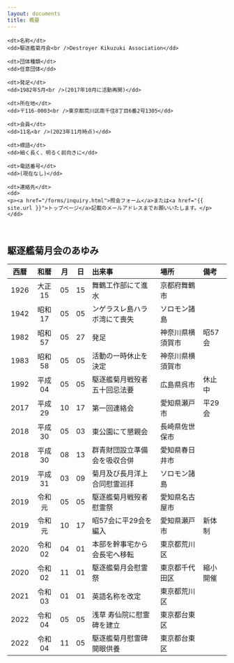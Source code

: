 ```yaml
---
layout: documents
title: 概要
---
```

<section>
<div class="about-dl">
  <dl>

    <dt>名称</dt>
    <dd>駆逐艦菊月会<br />Destroyer Kikuzuki Association</dd>

    <dt>団体種類</dt>
    <dd>任意団体</dd>

    <dt>発足</dt>
    <dd>1982年5月<br />(2017年10月に活動再開)</dd>

    <dt>所在地</dt>
    <dd>〒116-0003<br />東京都荒川区南千住8丁目6番2号1305</dd>

    <dt>会員</dt>
    <dd>11名<br />(2023年11月時点)</dd>

    <dt>標語</dt>
    <dd>細く長く、明るく前向きに</dd>

    <dt>電話番号</dt>
    <dd>(現在なし)</dd>

    <dt>連絡先</dt>
    <dd>
    <p><a href="/forms/inquiry.html">照会フォーム</a>または<a href="{{ site.url }}">トップページ</a>記載のメールアドレスまでお願いいたします。</p>
    </dd>

  </dl>
</div>
</section>
<br />

## 駆逐艦菊月会のあゆみ

<div class="scroll" markdown="block">

| 西暦 |  和暦  | 月 | 日 | 出来事                         | 場所             | 備考     |
|:----:|:------:|:--:|:--:|:-------------------------------|:-----------------|:---------|
| 1926 | 大正15 | 05 | 15 | 舞鶴工作部にて進水             | 京都府舞鶴市     |          |
| 1942 | 昭和17 | 05 | 05 | ンゲラスレ島ハラボ湾にて喪失   | ソロモン諸島     |          |
| 1982 | 昭和57 | 05 | 27 | 発足                           | 神奈川県横須賀市 | 昭57会   |
| 1983 | 昭和58 | 05 | 05 | 活動の一時休止を決定           | 神奈川県横須賀市 |          |
| 1992 | 平成04 | 05 | 05 | 駆逐艦菊月戦歿者五十回忌法要   | 広島県呉市       | 休止中   |
| 2017 | 平成29 | 10 | 17 | 第一回連絡会                   | 愛知県瀬戸市     | 平29会   |
| 2018 | 平成30 | 05 | 03 | 東公園にて懇親会               | 長崎県佐世保市   |          |
| 2018 | 平成30 | 08 | 13 | 群青財団設立準備会を吸収合併   | 愛知県春日井市   |          |
| 2019 | 平成31 | 03 | 09 | 菊月及び長月洋上合同慰霊巡拝   | ソロモン諸島     |          |
| 2019 | 令和元 | 05 | 05 | 駆逐艦菊月戦歿者慰霊祭         | 愛知県名古屋市   |          |
| 2019 | 令和元 | 10 | 17 | 昭57会に平29会を編入           | 愛知県瀬戸市     | 新体制   |
| 2020 | 令和02 | 04 | 01 | 本部を幹事宅から会長宅へ移転   | 東京都荒川区     |          |
| 2020 | 令和02 | 11 | 01 | 駆逐艦菊月会慰霊祭             | 東京都千代田区   | 縮小開催 |
| 2021 | 令和03 | 01 | 01 | 英語名称を改定                 | 東京都荒川区     |          |
| 2022 | 令和04 | 05 | 05 | 浅草 寿仙院に慰霊碑を建立      | 東京都台東区     |          |
| 2022 | 令和04 | 11 | 05 | 駆逐艦菊月慰霊碑開眼供養       | 東京都台東区     |          |

</div>
